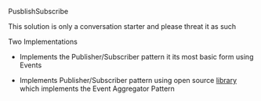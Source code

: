 PusblishSubscribe

This solution is only a conversation starter and please threat it as such

Two Implementations

- Implements the Publisher/Subscriber pattern it its most basic form using Events

- Implements Publisher/Subscriber pattern using open source [library](https://github.com/NimaAra/Easy.MessageHub) which implements the Event Aggregator Pattern
